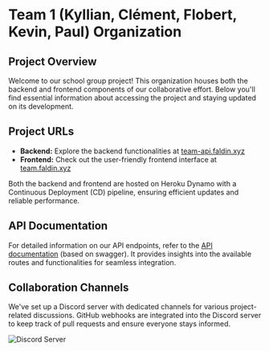 # Team 1 (Kyllian, Clément, Flobert, Kevin, Paul) Organization

## Project Overview

Welcome to our school group project! This organization houses both the backend and frontend components of our collaborative effort. Below you'll find essential information about accessing the project and staying updated on its development.

## Project URLs

- **Backend:** Explore the backend functionalities at [team-api.faldin.xyz](https://team-api.faldin.xyz)
- **Frontend:** Check out the user-friendly frontend interface at [team.faldin.xyz](https://team.faldin.xyz)

Both the backend and frontend are hosted on Heroku Dynamo with a Continuous Deployment (CD) pipeline, ensuring efficient updates and reliable performance.

## API Documentation

For detailed information on our API endpoints, refer to the [API documentation](https://team-api.faldin.xyz/api-docs) (based on swagger). It provides insights into the available routes and functionalities for seamless integration.

## Collaboration Channels

We've set up a Discord server with dedicated channels for various project-related discussions. GitHub webhooks are integrated into the Discord server to keep track of pull requests and ensure everyone stays informed.

![Discord Server](https://github.com/ynov-2024-m1-team-1/.github/assets/40648068/80601ef6-78d0-4cf4-920a-228a72d786fe)
